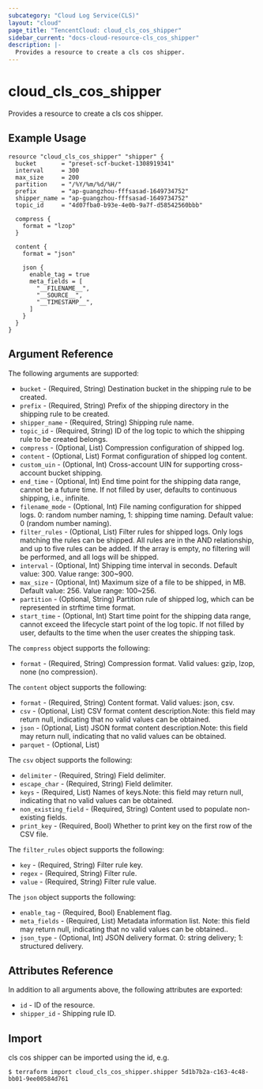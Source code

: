 ```yaml
---
subcategory: "Cloud Log Service(CLS)"
layout: "cloud"
page_title: "TencentCloud: cloud_cls_cos_shipper"
sidebar_current: "docs-cloud-resource-cls_cos_shipper"
description: |-
  Provides a resource to create a cls cos shipper.
---
```


# cloud_cls_cos_shipper

Provides a resource to create a cls cos shipper.

## Example Usage

```hcl
resource "cloud_cls_cos_shipper" "shipper" {
  bucket       = "preset-scf-bucket-1308919341"
  interval     = 300
  max_size     = 200
  partition    = "/%Y/%m/%d/%H/"
  prefix       = "ap-guangzhou-fffsasad-1649734752"
  shipper_name = "ap-guangzhou-fffsasad-1649734752"
  topic_id     = "4d07fba0-b93e-4e0b-9a7f-d58542560bbb"

  compress {
    format = "lzop"
  }

  content {
    format = "json"

    json {
      enable_tag = true
      meta_fields = [
        "__FILENAME__",
        "__SOURCE__",
        "__TIMESTAMP__",
      ]
    }
  }
}
```

## Argument Reference

The following arguments are supported:

* `bucket` - (Required, String) Destination bucket in the shipping rule to be created.
* `prefix` - (Required, String) Prefix of the shipping directory in the shipping rule to be created.
* `shipper_name` - (Required, String) Shipping rule name.
* `topic_id` - (Required, String) ID of the log topic to which the shipping rule to be created belongs.
* `compress` - (Optional, List) Compression configuration of shipped log.
* `content` - (Optional, List) Format configuration of shipped log content.
* `custom_uin` - (Optional, Int) Cross-account UIN for supporting cross-account bucket shipping.
* `end_time` - (Optional, Int) End time point for the shipping data range, cannot be a future time. If not filled by user, defaults to continuous shipping, i.e., infinite.
* `filename_mode` - (Optional, Int) File naming configuration for shipped logs. 0: random number naming, 1: shipping time naming. Default value: 0 (random number naming).
* `filter_rules` - (Optional, List) Filter rules for shipped logs. Only logs matching the rules can be shipped. All rules are in the AND relationship, and up to five rules can be added. If the array is empty, no filtering will be performed, and all logs will be shipped.
* `interval` - (Optional, Int) Shipping time interval in seconds. Default value: 300. Value range: 300~900.
* `max_size` - (Optional, Int) Maximum size of a file to be shipped, in MB. Default value: 256. Value range: 100~256.
* `partition` - (Optional, String) Partition rule of shipped log, which can be represented in strftime time format.
* `start_time` - (Optional, Int) Start time point for the shipping data range, cannot exceed the lifecycle start point of the log topic. If not filled by user, defaults to the time when the user creates the shipping task.

The `compress` object supports the following:

* `format` - (Required, String) Compression format. Valid values: gzip, lzop, none (no compression).

The `content` object supports the following:

* `format` - (Required, String) Content format. Valid values: json, csv.
* `csv` - (Optional, List) CSV format content description.Note: this field may return null, indicating that no valid values can be obtained.
* `json` - (Optional, List) JSON format content description.Note: this field may return null, indicating that no valid values can be obtained.
* `parquet` - (Optional, List) 

The `csv` object supports the following:

* `delimiter` - (Required, String) Field delimiter.
* `escape_char` - (Required, String) Field delimiter.
* `keys` - (Required, List) Names of keys.Note: this field may return null, indicating that no valid values can be obtained.
* `non_existing_field` - (Required, String) Content used to populate non-existing fields.
* `print_key` - (Required, Bool) Whether to print key on the first row of the CSV file.

The `filter_rules` object supports the following:

* `key` - (Required, String) Filter rule key.
* `regex` - (Required, String) Filter rule.
* `value` - (Required, String) Filter rule value.

The `json` object supports the following:

* `enable_tag` - (Required, Bool) Enablement flag.
* `meta_fields` - (Required, List) Metadata information list. Note: this field may return null, indicating that no valid values can be obtained..
* `json_type` - (Optional, Int) JSON delivery format. 0: string delivery; 1: structured delivery.

## Attributes Reference

In addition to all arguments above, the following attributes are exported:

* `id` - ID of the resource.
* `shipper_id` - Shipping rule ID.


## Import

cls cos shipper can be imported using the id, e.g.

```
$ terraform import cloud_cls_cos_shipper.shipper 5d1b7b2a-c163-4c48-bb01-9ee00584d761
```


